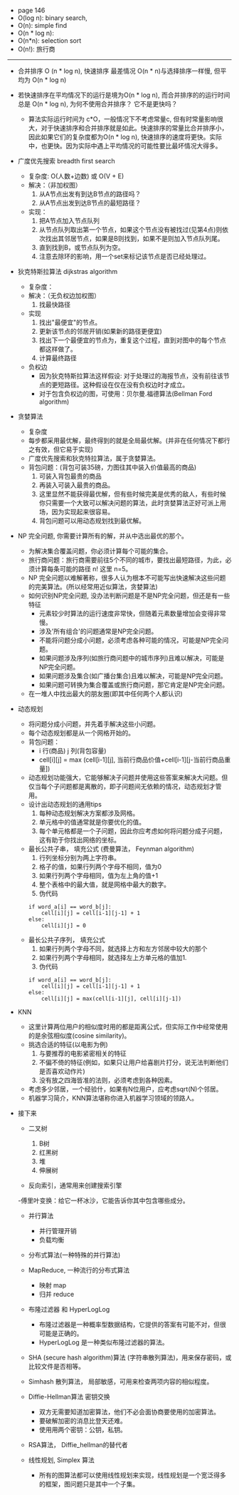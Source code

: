 
- page 146
- O(log n): binary search,
- O(n): simple find
- O(n * log n):
- O(n*n): selection sort
- O(n!): 旅行商
---
- 合并排序 O (n * log n), 快速排序 最差情况 O(n * n)与选择排序一样慢, 但平均为 O(n * log n)
- 若快速排序在平均情况下的运行是境为O(n * log n), 而合并排序的的运行时间总是 O(n * log n), 为何不使用合并排序？ 它不是更快吗？
    - 算法实际运行时间为 c*O，一般情况下不考虑常量c, 但有时常量影响很大，对于快速排序和合并排序就是如此。快速排序的常量比合并排序小，因此如果它们的复杂度都为O(n * log n), 快速排序的速度将更快。实际中，也更快。因为实际中遇上平均情况的可能性要比最坏情况大得多。

- 广度优先搜索 breadth first search
    - 复杂度: O(人数+边数) 或 O(V + E)
    - 解决：（非加权图）
        1. 从A节点出发有到达B节点的路径吗？
        2. 从A节点出发到达B节点的最短路径？
    - 实现：
        1. 把A节点加入节点队列
        2. 从节点队列取出第一个节点，如果这个节点没有被找过(见第4点)则依次找出其邻居节点，如果是B则找到，如果不是则加入节点队列尾。
        3. 直到找到B，或节点队列为空。
        4. 注意去除环的影响，用一个set来标记该节点是否已经处理过。


- 狄克特斯拉算法 dijkstras algorithm
    - 复杂度：
    - 解决：（无负权边加权图）
        1. 找最快路径
    - 实现
        1. 找出"最便宜"的节点。
        2. 更新该节点的邻居开销(如果新的路径更便宜)
        3. 找出下一个最便宜的节点为，重复这个过程，直到对图中的每个节点都这样做了。
        4. 计算最终路径
    - 负权边
        - 因为狄克特斯拉算法这样假设: 对于处理过的海报节点，没有前往该节点的更短路径。这种假设在仅在没有负权边时才成立。
        - 对于包含负权边的图，可使用：贝尔曼.福德算法(Bellman Ford algorithm)

-  贪婪算法
    - 复杂度
    - 每步都采用最优解，最终得到的就是全局最优解。(并非在任何情况下都行之有效，但它易于实现)
    - 广度优先搜索和狄克特拉算法，属于贪婪算法。
    - 背包问题：(背包可装35磅，力图往其中装入价值最高的商品)
        1. 可装入背包最贵的商品
        2. 再装入可装入最贵的商品。
        3. 这里显然不能获得最优解，但有些时候完美是优秀的敌人，有些时候你只需要一个大致可以解决问题的算法，此时贪婪算法正好可派上用场，因为实现起来很容易。
        4. 背包问题可以用动态规划找到最优解。

- NP 完全问题, 你需要计算所有的解，并从中选出最优的那个。
    - 为解决集合覆盖问题，你必须计算每个可能的集合。
    - 旅行商问题：旅行商需要前往5个不同的城市，要找出最短路径，为此，必须计算每条可能的路径 n! 这里 n=5。
    - NP 完全问题以难解著称，很多人认为根本不可能写出快速解决这些问题的完美算法。(所以经常用近似算法，贪婪算法)
    - 如何识别NP完全问题, 没办法判断问题是不是NP完全问题，但还是有一些特征
        - 元素较少时算法的运行速度非常快，但随着元素数量增加会变得非常慢。
        - 涉及'所有组合'的问题通常是NP完全问题。
        - 不能将问题分成小问题，必须考虑各种可能的情况，可能是NP完全问题。
        - 如果问题涉及序列(如旅行商问题中的城市序列)且难以解决，可能是NP完全问题。
        - 如果问题涉及集合(如广播台集合)且难以解决，可能是NP完全问题。
        - 如果问题可转换为集合覆盖或旅行商问题，那它肯定是NP完全问题。
    - 在一堆人中找出最大的朋友圈(即其中任何两个人都认识)

- 动态规划
    - 将问题分成小问题，并先着手解决这些小问题。
    - 每个动态规划都是从一个网格开始的。
    - 背包问题：
        - i 行(商品) j 列(背包容量)
        - cell[i][j] = max (cell[i-1][j], 当前行商品价值+cell[i-1][j-当前行商品重量])
    - 动态规划功能强大，它能够解决子问题并使用这些答案来解决大问题。但仅当每个子问题都是离散的，即子问题间无依赖的情况，动态规划才管用。
    - 设计出动态规划的通用tips
        1. 每种动态规划解决方案都涉及网格。
        2. 单元格中的值通常就是你要优化的值。
        3. 每个单元格都是一个子问题，因此你应考虑如何将问题分成子问题，这有助于你找出网络的坐标。
    - 最长公共子串， 填充公式 (费曼算法， Feynman algorithm)
        1. 行列坐标分别为两上字符串。
        2. 格子的值，如果行列两个字母不相同，值为0
        3. 如果行列两个字母相同，值为左上角的值+1
        4. 整个表格中的最大值，就是网格中最大的数字。
        5. 伪代码
        ```
        if word_a[i] == word_b[j]:
            cell[i][j] = cell[i-1][j-1] + 1
        else:
            cell[i][j] = 0
        ```
    - 最长公共子序列， 填充公式
        1. 如果行列两个字母不同，就选择上方和左方邻居中较大的那个
        2. 如果行列两个字母相同，就选择左上方单元格的值加1.
        3. 伪代码
        ```
        if word_a[i] == word_b[j]:
            cell[i][j] = cell[i-1][j-1] + 1
        else:
            cell[i][j] = max(cell[i-1][j], cell[i][j-1])
        ```
- KNN
    - 这里计算两位用户的相似度时用的都是距离公式，但实际工作中经常使用的是余弦相似度(cosine similarity)。
    - 挑选合适的特征(以电影为例)
        1. 与要推荐的电影紧密相关的特征
        2. 不偏不倚的特征(例如，如果只让用户给喜剧片打分，说无法判断他们是否喜欢动作片)
        3. 没有放之四海皆准的法则，必须考虑到各种因素。
    - 考虑多少邻居，一个经验什，如果有N位用户，应考虑sqrt(N)个邻居。
    - 机器学习简介，KNN算法堪称你进入机器学习领域的领路人。

- 接下来
    - 二叉树
        1. B树
        2. 红黑树
        3. 堆
        4. 伸展树

    - 反向索引，通常用来创建搜索引擎

    -傅里叶变换：给它一杯冰沙，它能告诉你其中包含哪些成分。

    - 并行算法
        - 并行管理开销
        - 负载均衡

    - 分布式算法(一种特殊的并行算法)
    - MapReduce, 一种流行的分布式算法
        - 映射 map
        - 归并 reduce

    - 布隆过滤器 和 HyperLogLog
        - 布隆过滤器是一种概率型数据结构，它提供的答案有可能不对，但很可能是正确的。
        - HyperLogLog 是一种类似布隆过滤器的算法。

    - SHA (secure hash algorithm)算法 (字符串散列算法)，用来保存密码，或比较文件是否相等。

    - Simhash 散列算法， 局部敏感，可用来检查两项内容的相似程度。

    - Diffie-Hellman算法 密钥交换
        - 双方无需要知道加密算法，他们不必会面协商要使用的加密算法。
        - 要破解加密的消息比登天还难。
        - 使用用两个密钥：公钥，私钥。

    - RSA算法， Diffie_hellman的替代者

    - 线性规划, Simplex 算法
        - 所有的图算法都可以使用线性规划来实现，线性规划是一个宽泛得多的框架，图问题只是其中一个子集。

